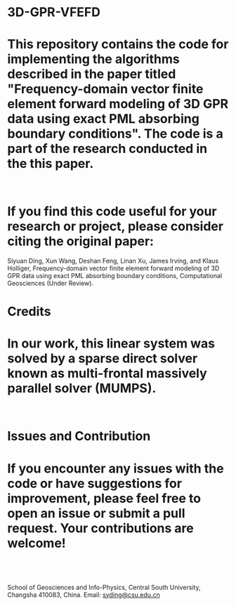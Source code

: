 # 3D-GPR-VFEFD

# This repository contains the code for implementing the algorithms described in the paper titled "Frequency-domain vector finite element forward modeling of 3D GPR data using exact PML absorbing boundary conditions". The code is a part of the research conducted in the this paper.
﻿
# If you find this code useful for your research or project, please consider citing the original paper:
﻿Siyuan Ding, Xun Wang, Deshan Feng, Linan Xu, James Irving, and Klaus Holliger, Frequency-domain vector finite element forward modeling of 3D GPR data using exact PML absorbing boundary conditions, Computational Geosciences (Under Review).
﻿
# ﻿Credits
# In our work, this linear system was solved by a sparse direct solver known as multi-frontal massively parallel solver (MUMPS).  
﻿
# Issues and Contribution
# If you encounter any issues with the code or have suggestions for improvement, please feel free to open an issue or submit a pull request. Your contributions are welcome!
﻿
#
School of Geosciences and Info-Physics, 
Central South University, 
Changsha 410083, China. 
Email: syding@csu.edu.cn

